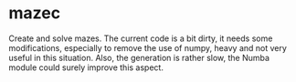 # mazec
Create and solve mazes.
The current code is a bit dirty, it needs some modifications, especially to remove the use of numpy, heavy and not very useful in this situation. Also, the generation is rather slow, the Numba module could surely improve this aspect. 
